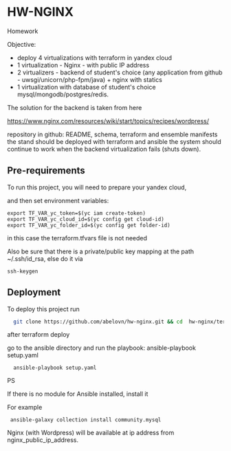 
# HW-NGINX 

Homework

Objective:
 - deploy 4 virtualizations with terraform in yandex cloud
 - 1 virtualization - Nginx - with public IP address
 - 2 virtualizers - backend of student's choice (any application from github - uwsgi/unicorn/php-fpm/java) + nginx with statics
 - 1 virtualization with database of student's choice mysql/mongodb/postgres/redis.


The solution for the backend is taken from here

https://www.nginx.com/resources/wiki/start/topics/recipes/wordpress/


repository in github: README, schema, terraform and ensemble manifests
the stand should be deployed with terraform and ansible
the system should continue to work when the backend virtualization fails (shuts down).






## Pre-requirements

To run this project, you will need to prepare your yandex cloud, 


and then set environment variables:
```
export TF_VAR_yc_token=$(yc iam create-token)
export TF_VAR_yc_cloud_id=$(yc config get cloud-id)
export TF_VAR_yc_folder_id=$(yc config get folder-id)
```
in this case the terraform.tfvars file is not needed


Also be sure that there is a private/public key mapping at the path ~/.ssh/id_rsa,
else do it via 
```
ssh-keygen
```



## Deployment

To deploy this project run

```bash
  git clone https://github.com/abelovn/hw-nginx.git && cd  hw-nginx/terraform/ && terraform init && terraform plan && terraform apply  -auto-approve
```
after terraform deploy

go to the ansible directory and run the playbook: ansible-playbook setup.yaml

```
  ansible-playbook setup.yaml
```



PS

If there is no module for Ansible installed, install it


For example
```
 ansible-galaxy collection install community.mysql
```



Nginx (with Wordpress) will be available at ip address from nginx_public_ip_address.


